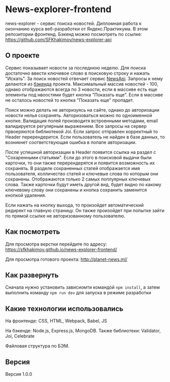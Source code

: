 # News-explorer-frontend

news-explorer - сервис поиска новостей. Дипломная работа к окончанию курса веб-разработки от Яндекс.Практикума. В этом репозитории фронтенд. Бэкенд можно посмотреть по ссылке:
https://github.com/SFKhakimov/news-explorer-api

## О проекте

Сервис показывает новости за последнюю неделю. Для поиска достаточно ввести ключевое слово в поисковую строку и нажать "Искать". За поиск новостей отвечает сервис [NewsApi](https://newsapi.org/). Запросы к нему делаются из [бэкенда](https://github.com/SFKhakimov/news-explorer-api) проекта. Максимальный массив новостей - 100, однако отображаются всегда по 3 новости, если в массиве есть еще элементы под нвоостями будет кнопка "Показать еще". Если в массиве не осталось новостей то кнопка "Показать еще" пропадет. 

Поиск можно делать не авторизуясь на сайте, однако до авторизации новости нелья сохранять. Авторизоваться можно по одноименной кнопке. Валидация полей производитя встроенными методами, email валидируется регулярным выражением. Все запросы на сервер првоеряются библиотекой Joi. Если запрос отправлен корректный то Header перерендерится. Если пользователь не найден в базе данных, то возникнет соответствующая ошибка в попапе авторизации. 

После успешной авторизации в Header появится ссылка на раздел с "Сохаренными статьями". Если до этого в поисковой выдачи были карточки, то они также перерендерятся и появится возможность их сохранять. В разделе сохраненных статей отображается имя пользователя, колличество статей и ключевые слова по которым они сохранены. Отображаются только 2 самых поплуярных ключевых слова. Также карточки будут иметь другой вид, будет видно по какому ключевому слову они сохранены и кнопка сохранить заменится кнопкой удаления. 

Если нажать на кнопку выхода, то произойдет автоматический редирект на главную страницу. Он также произойдет при попытке зайти по прямой ссылке не авторизованному пользователю.

## Как посмотреть

Для просмотра верстки перейдите по адресу: https://sfkhakimov.github.io/news-explorer-frontend/

Для просмотра готового проекта: http://planet-news.ml/

## Как развернуть

Сначала нужно установить зависиомти командой `npm install`, а затем выполнить команду `npm run dev` для запуска в режиме разработки

## Какие технологии использовались

На фронтенде: CSS, HTML, Webpack, Babel, JS

На бэкенде: Node.js, Express.js, MongoDB. Также библиотеки: Validator, Joi, Celebrate

Файловая структура по БЭМ.

## Версия

Версия 1.0.0

